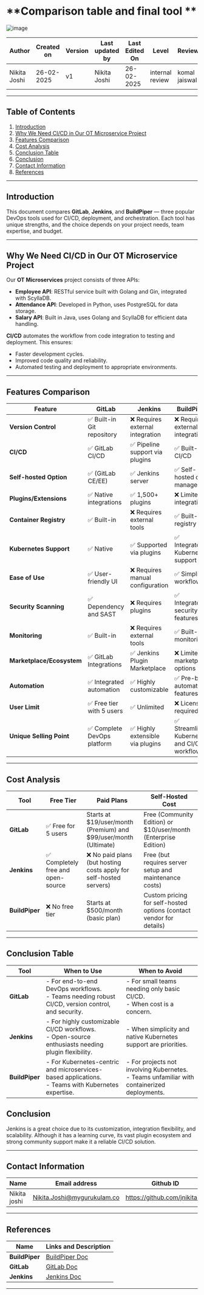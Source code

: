 
# **Comparison table and final tool **

![image](https://github.com/user-attachments/assets/b1c0db62-a249-41e5-9f1c-5e7d4fcd8a9d)


| **Author** | **Created on** | **Version** | **Last updated by**|**Last Edited On**|**Level** |**Reviewer** |
|------------|---------------------------|-------------|----------------|-----|-------------|-------------|
| Nikita Joshi|  26-02-2025           | v1         | Nikita Joshi    |26-02-2025    |  internal review | komal jaiswal | 
---

## Table of Contents
1. [Introduction](#introduction)
2. [Why We Need CI/CD in Our OT Microservice Project](#why-we-need-cicd-in-our-ot-microservice-project)
3. [Features Comparison](#features-comparison)
4. [Cost Analysis](#cost-analysis)
5. [Conclusion Table](#conclusion-table)
6. [Conclusion](#conclusion)
7. [Contact Information](#contact-information)
8. [References](#references)

---

## Introduction
This document compares **GitLab**, **Jenkins**, and **BuildPiper** — three popular DevOps tools used for CI/CD, deployment, and orchestration. Each tool has unique strengths, and the choice depends on your project needs, team expertise, and budget.

---

## Why We Need CI/CD in Our OT Microservice Project
Our **OT Microservices** project consists of three APIs:
- **Employee API**: RESTful service built with Golang and Gin, integrated with ScyllaDB.
- **Attendance API**: Developed in Python, uses PostgreSQL for data storage.
- **Salary API**: Built in Java, uses Golang and ScyllaDB for efficient data handling.

**CI/CD** automates the workflow from code integration to testing and deployment. This ensures:
- Faster development cycles.
- Improved code quality and reliability.
- Automated testing and deployment to appropriate environments.

---

## Features Comparison

| **Feature**               | **GitLab**                          | **Jenkins**                          | **BuildPiper**                        |
|---------------------------|-------------------------------------|--------------------------------------|---------------------------------------|
| **Version Control**        | ✅ Built-in Git repository          | ❌ Requires external integration      | ❌ Requires external integration       |
| **CI/CD**                  | ✅ GitLab CI/CD                     | ✅ Pipeline support via plugins       | ✅ Built-in CI/CD                      |
| **Self-hosted Option**     | ✅ (GitLab CE/EE)                   | ✅ Jenkins server                     | ✅ Self-hosted or managed              |
| **Plugins/Extensions**     | ✅ Native integrations              | ✅ 1,500+ plugins                     | ❌ Limited integrations                |
| **Container Registry**     | ✅ Built-in                         | ❌ Requires external tools            | ✅ Built-in registry                   |
| **Kubernetes Support**     | ✅ Native                           | ✅ Supported via plugins              | ✅ Integrated Kubernetes support       |
| **Ease of Use**            | ✅ User-friendly UI                 | ❌ Requires manual configuration       | ✅ Simplified workflows                |
| **Security Scanning**      | ✅ Dependency and SAST              | ❌ Requires plugins                   | ✅ Integrated security features        |
| **Monitoring**             | ✅ Built-in                         | ❌ Requires external tools            | ✅ Built-in monitoring                 |
| **Marketplace/Ecosystem**  | ✅ GitLab Integrations              | ✅ Jenkins Plugin Marketplace         | ❌ Limited marketplace options         |
| **Automation**             | ✅ Integrated automation            | ✅ Highly customizable                 | ✅ Pre-built automation features       |
| **User Limit**             | ✅ Free tier with 5 users           | ✅ Unlimited                          | ❌ Licensing required                  |
| **Unique Selling Point**   | ✅ Complete DevOps platform         | ✅ Highly extensible via plugins      | ✅ Streamlined Kubernetes and CI/CD workflows |

___




## Cost Analysis

| **Tool**      | **Free Tier**                     | **Paid Plans**                                                                 | **Self-Hosted Cost**                                                                 |
|---------------|-----------------------------------|-------------------------------------------------------------------------------|-------------------------------------------------------------------------------------|
| **GitLab**    | ✅ Free for 5 users               | Starts at $19/user/month (Premium) and $99/user/month (Ultimate)              | Free (Community Edition) or $10/user/month (Enterprise Edition)                     |
| **Jenkins**   | ✅ Completely free and open-source| ❌ No paid plans (but hosting costs apply for self-hosted servers)             | Free (but requires server setup and maintenance costs)                              |
| **BuildPiper**| ❌ No free tier                   | Starts at $500/month (basic plan)                                             | Custom pricing for self-hosted options (contact vendor for details)                 |

---


## Conclusion Table  

| **Tool**        | **When to Use**                                                                                    | **When to Avoid**                                                                                   |
|------------------|---------------------------------------------------------------------------------------------------|-----------------------------------------------------------------------------------------------------|
| **GitLab**       | - For end-to-end DevOps workflows. <br> - Teams needing robust CI/CD, version control, and security.| - For small teams needing only basic CI/CD.<br> - When cost is a concern.                          |
| **Jenkins**      | - For highly customizable CI/CD workflows. <br> - Open-source enthusiasts needing plugin flexibility.| - When simplicity and native Kubernetes support are priorities.                                    |
| **BuildPiper**   | - For Kubernetes-centric and microservices-based applications. <br> - Teams with Kubernetes expertise.| - For projects not involving Kubernetes.<br> - Teams unfamiliar with containerized deployments.   |


## **Conclusion**
Jenkins is a great choice due to its customization, integration flexibility, and scalability. Although it has a learning curve, its vast plugin ecosystem and strong community support make it a reliable CI/CD solution.

---

## **Contact Information**

| **Name** | **Email address**            | **Github ID**
|----------|-------------------------------|-------------------|
| Nikita joshi    | Nikita.Joshi@mygurukulam.co    | https://github.com/jnikita19  |


---

## References

| **Name**        | **Links and Description**                                                                 |
|-----------------|------------------------------------------------------------------------------------------|
| **BuildPiper**  | [BuildPiper Doc](https://buildpiper.io) |
| **GitLab**   | [GitLab Doc](https://gitlab.com) |
| **Jenkins**     | [Jenkins Doc](https://jenkins.io) |

---



